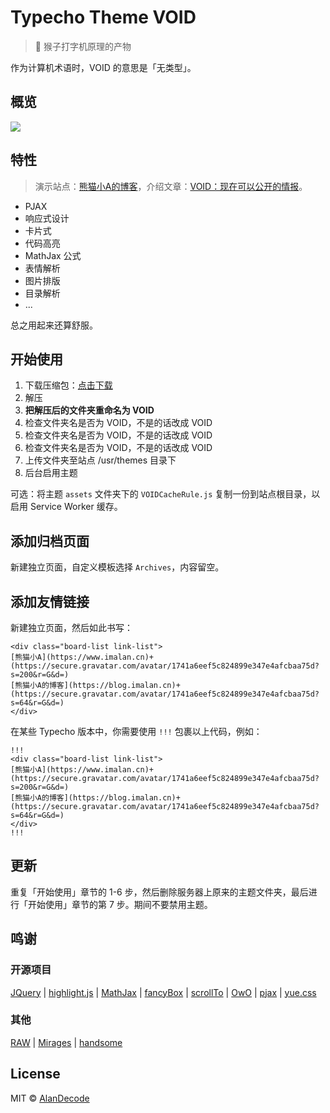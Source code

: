 # Typecho Theme VOID

> 🐒 猴子打字机原理的产物

作为计算机术语时，VOID 的意思是「无类型」。

## 概览

![](https://raw.githubusercontent.com/AlanDecode/Typecho-Theme-VOID/master/screenshot.png)

## 特性

> 演示站点：[熊猫小A的博客](https://blog.imalan.cn)，介绍文章：[VOID：现在可以公开的情报](https://blog.imalan.cn/archives/247/)。

* PJAX
* 响应式设计
* 卡片式
* 代码高亮
* MathJax 公式
* 表情解析
* 图片排版
* 目录解析
* ...

总之用起来还算舒服。

## 开始使用

1. 下载压缩包：[点击下载](https://github.com/AlanDecode/Typecho-Theme-VOID/archive/master.zip)
2. 解压
3. **把解压后的文件夹重命名为 VOID**
4. 检查文件夹名是否为 VOID，不是的话改成 VOID
5. 检查文件夹名是否为 VOID，不是的话改成 VOID
6. 检查文件夹名是否为 VOID，不是的话改成 VOID
7. 上传文件夹至站点 /usr/themes 目录下
8. 后台启用主题

可选：将主题 `assets` 文件夹下的 `VOIDCacheRule.js` 复制一份到站点根目录，以启用 Service Worker 缓存。

## 添加归档页面

新建独立页面，自定义模板选择 `Archives`，内容留空。

## 添加友情链接

新建独立页面，然后如此书写：

```
<div class="board-list link-list">
[熊猫小A](https://www.imalan.cn)+(https://secure.gravatar.com/avatar/1741a6eef5c824899e347e4afcbaa75d?s=200&r=G&d=)
[熊猫小A的博客](https://blog.imalan.cn)+(https://secure.gravatar.com/avatar/1741a6eef5c824899e347e4afcbaa75d?s=64&r=G&d=)
</div>
```

在某些 Typecho 版本中，你需要使用 `!!!` 包裹以上代码，例如：

```
!!!
<div class="board-list link-list">
[熊猫小A](https://www.imalan.cn)+(https://secure.gravatar.com/avatar/1741a6eef5c824899e347e4afcbaa75d?s=200&r=G&d=)
[熊猫小A的博客](https://blog.imalan.cn)+(https://secure.gravatar.com/avatar/1741a6eef5c824899e347e4afcbaa75d?s=64&r=G&d=)
</div>
!!!
```

## 更新

重复「开始使用」章节的 1-6 步，然后删除服务器上原来的主题文件夹，最后进行「开始使用」章节的第 7 步。期间不要禁用主题。

## 鸣谢

### 开源项目

[JQuery](https://github.com/jquery/jquery) | [highlight.js](https://highlightjs.org/) | [MathJax](https://www.mathjax.org/) | [fancyBox](http://fancyapps.com/fancybox/3/) | [scrollTo](http://demos.flesler.com/jquery/scrollTo/) | [OwO](https://github.com/DIYgod/OwO) | [pjax](https://github.com/defunkt/jquery-pjax) | [yue.css](https://github.com/lepture/yue.css)

### 其他

[RAW](https://github.com/AlanDecode/Typecho-Theme-RAW) | [Mirages](https://get233.com/archives/mirages-intro.html) | [handsome](https://www.ihewro.com/archives/489/)

## License

MIT © [AlanDecode](https://github.com/AlanDecode)